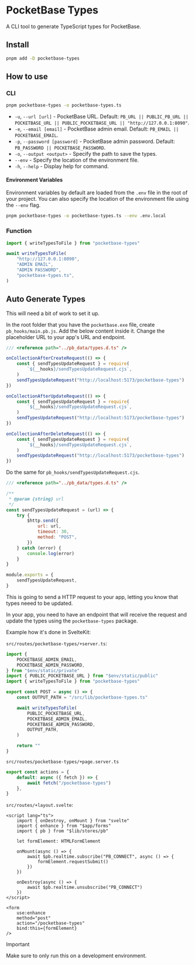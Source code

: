 # PocketBase Types

A CLI tool to generate TypeScript types for PocketBase.

## Install

```bash
pnpm add -D pocketbase-types
```

## How to use

### CLI

```bash
pnpm pocketbase-types -o pocketbase-types.ts
```

-   `-u`, `--url [url]` - PocketBase URL. Default: `PB_URL || PUBLIC_PB_URL || POCKETBASE_URL || PUBLIC_POCKETBASE_URL || "http://127.0.0.1:8090"`.
-   `-e`, `--email [email]` - PocketBase admin email. Default: `PB_EMAIL || POCKETBASE_EMAIL`.
-   `-p`, `--password [password]` - PocketBase admin password. Default: `PB_PASSWORD || POCKETBASE_PASSWORD`.
-   `-o`, `--output <output>` - Specify the path to save the types.
-   `--env` - Specify the location of the environment file.
-   `-h`, `--help` - Display help for command.

#### Environment Variables

Environment variables by default are loaded from the `.env` file in the root of your project. You can also specify the location of the environment file using the `--env` flag.

```bash
pnpm pocketbase-types -o pocketbase-types.ts --env .env.local
```

### Function

```ts
import { writeTypesToFile } from "pocketbase-types"

await writeTypesToFile(
    "http://127.0.0.1:8090",
    "ADMIN EMAIL",
    "ADMIN PASSWORD",
    "pocketbase-types.ts",
)
```

## Auto Generate Types

This will need a bit of work to set it up.

In the root folder that you have the `pocketbase.exe` file, create `pb_hooks/main.pb.js`. Add the below content inside it. Change the placeholder URL to your app's URL and endpoint.

```js
/// <reference path="../pb_data/types.d.ts" />

onCollectionAfterCreateRequest(() => {
    const { sendTypesUpdateRequest } = require(
        `${__hooks}/sendTypesUpdateRequest.cjs`,
    )
    sendTypesUpdateRequest("http://localhost:5173/pocketbase-types")
})

onCollectionAfterUpdateRequest(() => {
    const { sendTypesUpdateRequest } = require(
        `${__hooks}/sendTypesUpdateRequest.cjs`,
    )
    sendTypesUpdateRequest("http://localhost:5173/pocketbase-types")
})

onCollectionAfterDeleteRequest(() => {
    const { sendTypesUpdateRequest } = require(
        `${__hooks}/sendTypesUpdateRequest.cjs`,
    )
    sendTypesUpdateRequest("http://localhost:5173/pocketbase-types")
})
```

Do the same for `pb_hooks/sendTypesUpdateRequest.cjs`.

```js
/// <reference path="../pb_data/types.d.ts" />

/**
 * @param {string} url
 */
const sendTypesUpdateRequest = (url) => {
    try {
        $http.send({
            url: url,
            timeout: 30,
            method: "POST",
        })
    } catch (error) {
        console.log(error)
    }
}

module.exports = {
    sendTypesUpdateRequest,
}
```

This is going to send a HTTP request to your app, letting you know that types neeed to be updated.

In your app, you need to have an endpoint that will receive the request and update the types using the `pocketbase-types` package.

Example how it's done in SvelteKit:

`src/routes/pocketbase-types/+server.ts`:

```ts
import {
    POCKETBASE_ADMIN_EMAIL,
    POCKETBASE_ADMIN_PASSWORD,
} from "$env/static/private"
import { PUBLIC_POCKETBASE_URL } from "$env/static/public"
import { writeTypesToFile } from "pocketbase-types"

export const POST = async () => {
    const OUTPUT_PATH = "/src/lib/pocketbase-types.ts"

    await writeTypesToFile(
        PUBLIC_POCKETBASE_URL,
        POCKETBASE_ADMIN_EMAIL,
        POCKETBASE_ADMIN_PASSWORD,
        OUTPUT_PATH,
    )

    return ""
}
```

`src/routes/pocketbase-types/+page.server.ts`

```ts
export const actions = {
    default: async ({ fetch }) => {
        await fetch("/pocketbase-types")
    },
}
```

`src/routes/+layout.svelte`:

```svelte
<script lang="ts">
    import { onDestroy, onMount } from "svelte"
    import { enhance } from "$app/forms"
    import { pb } from "$lib/stores/pb"

    let formElement: HTMLFormElement

    onMount(async () => {
        await $pb.realtime.subscribe("PB_CONNECT", async () => {
            formElement.requestSubmit()
        })
    })

    onDestroy(async () => {
        await $pb.realtime.unsubscribe("PB_CONNECT")
    })
</script>

<form
    use:enhance
    method="post"
    action="/pocketbase-types"
    bind:this={formElement}
/>
```

> [!IMPORTANT]
> Make sure to only run this on a development environment.
